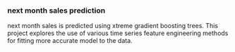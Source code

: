 ### next month sales prediction

next month sales is predicted using xtreme gradient boosting trees. This project explores the use of various time series feature engineering methods for fitting more accurate model to the data.
